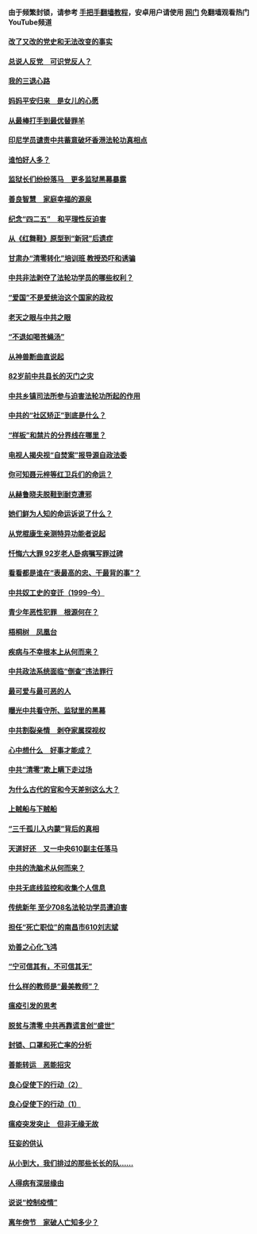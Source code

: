 #### 由于频繁封锁，请参考 [手把手翻墙教程](https://github.com/gfw-breaker/guides/wiki/)，安卓用户请使用 [网门](https://github.com/gfw-breaker/nogfw/blob/master/dl.md?t=05031800) 免翻墙观看热门YouTube频道 

#### [改了又改的党史和无法改变的事实](../pages/19/424037.md?t=05031800) 

#### [总说人反党　可识党反人？](../pages/19/423820.md?t=05031800) 

#### [我的三退心路](../pages/19/423876.md?t=05031800) 

#### [妈妈平安归来　是女儿的心愿](../pages/19/423947.md?t=05031800) 

#### [从最棒打手到最优替罪羊](../pages/19/423819.md?t=05031800) 

#### [印尼学员谴责中共蓄意破坏香港法轮功真相点](../pages/19/423902.md?t=05031800) 

#### [谁怕好人多？](../pages/19/423774.md?t=05031800) 

#### [监狱长们纷纷落马　更多监狱黑幕暴露](../pages/19/423787.md?t=05031800) 

#### [善良智慧　家庭幸福的源泉](../pages/19/423632.md?t=05031800) 

#### [纪念“四二五”　和平理性反迫害](../pages/19/423660.md?t=05031800) 

#### [从《红舞鞋》原型到“新冠”后遗症](../pages/19/423509.md?t=05031800) 

#### [甘肃办“清零转化”培训班 教授恐吓和诱骗](../pages/19/423498.md?t=05031800) 

#### [中共非法剥夺了法轮功学员的哪些权利？](../pages/19/423392.md?t=05031800) 

#### [“爱国”不是爱统治这个国家的政权](../pages/19/423029.md?t=05031800) 

#### [老天之眼与中共之眼](../pages/19/423378.md?t=05031800) 

#### [“不退如喝苍蝇汤”](../pages/19/423287.md?t=05031800) 

#### [从神兽断曲直说起](../pages/19/423201.md?t=05031800) 

#### [82岁前中共县长的灭门之灾](../pages/19/423055.md?t=05031800) 

#### [中共乡镇司法所参与迫害法轮功所起的作用](../pages/19/423064.md?t=05031800) 

#### [中共的“社区矫正”到底是什么？](../pages/19/422870.md?t=05031800) 

#### [“样板”和禁片的分界线在哪里？](../pages/19/422704.md?t=05031800) 

#### [电视人揭央视“自焚案”报导源自政法委](../pages/19/422770.md?t=05031800) 

#### [你可知聂元梓等红卫兵们的命运？](../pages/19/422848.md?t=05031800) 

#### [从赫鲁晓夫脱鞋到耐克遭邪](../pages/19/422826.md?t=05031800) 

#### [她们鲜为人知的命运诉说了什么？](../pages/19/422754.md?t=05031800) 

#### [从党棍康生亲测特异功能者说起](../pages/19/422657.md?t=05031800) 

#### [忏悔六大罪 92岁老人卧病嘱写罪过碑](../pages/19/422750.md?t=05031800) 

#### [看看都是谁在“表最高的忠、干最背的事”？](../pages/19/422703.md?t=05031800) 

#### [中共奴工史的变迁（1999-今）](../pages/19/422656.md?t=05031800) 

#### [青少年恶性犯罪　根源何在？](../pages/19/422449.md?t=05031800) 

#### [梧桐树　凤凰台](../pages/19/422442.md?t=05031800) 

#### [疾病与不幸根本上从何而来？](../pages/19/422438.md?t=05031800) 

#### [中共政法系统面临“倒查”违法罪行](../pages/19/422497.md?t=05031800) 

#### [最可爱与最可恶的人](../pages/19/422448.md?t=05031800) 

#### [曝光中共看守所、监狱里的黑幕](../pages/19/422390.md?t=05031800) 

#### [中共割裂亲情　剥夺家属探视权](../pages/19/422364.md?t=05031800) 

#### [心中想什么　好事才能成？](../pages/19/422318.md?t=05031800) 

#### [中共“清零”欺上瞒下走过场](../pages/19/422306.md?t=05031800) 

#### [为什么古代的官和今天差别这么大？](../pages/19/422228.md?t=05031800) 

#### [上贼船与下贼船](../pages/19/422276.md?t=05031800) 

#### [“三千孤儿入内蒙”背后的真相](../pages/19/422229.md?t=05031800) 

#### [天道好还　又一中央610副主任落马](../pages/19/422155.md?t=05031800) 

#### [中共的洗脑术从何而来？](../pages/19/422154.md?t=05031800) 

#### [中共无底线监控和收集个人信息](../pages/19/422039.md?t=05031800) 

#### [传统新年 至少708名法轮功学员遭迫害](../pages/19/421946.md?t=05031800) 

#### [担任“死亡职位”的南昌市610刘志斌](../pages/19/421957.md?t=05031800) 

#### [劝善之心化飞鸿](../pages/19/421164.md?t=05031800) 

#### [“宁可信其有，不可信其无”](../pages/19/421691.md?t=05031800) 

#### [什么样的教师是“最美教师”？](../pages/19/421755.md?t=05031800) 

#### [瘟疫引发的思考](../pages/19/421594.md?t=05031800) 

#### [脱贫与清零 中共再靠谎言创“盛世”](../pages/19/421590.md?t=05031800) 

#### [封锁、口罩和死亡率的分析](../pages/19/421495.md?t=05031800) 

#### [善能转运　恶能招灾](../pages/19/421334.md?t=05031800) 

#### [良心促使下的行动（2）](../pages/19/421361.md?t=05031800) 

#### [良心促使下的行动（1）](../pages/19/421302.md?t=05031800) 

#### [瘟疫突发突止　但非无缘无故](../pages/19/421281.md?t=05031800) 

#### [狂妄的供认](../pages/19/421199.md?t=05031800) 

#### [从小到大，我们排过的那些长长的队……](../pages/19/421243.md?t=05031800) 

#### [人得病有深层缘由](../pages/19/420864.md?t=05031800) 

#### [说说“控制疫情”](../pages/19/420831.md?t=05031800) 

#### [离年傍节　家破人亡知多少？](../pages/19/420563.md?t=05031800) 

